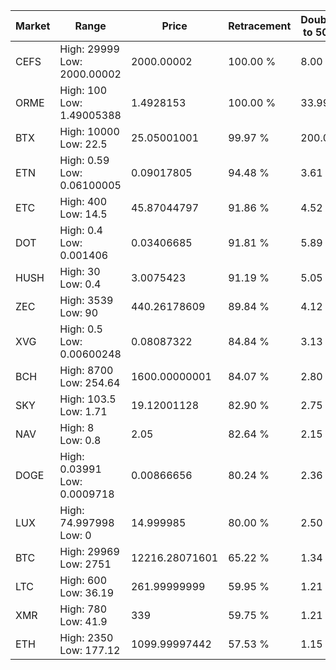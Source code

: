 | Market | Range | Price| Retracement | Doubles to 50% |
| --- | --- | --- | --- | --- |
| CEFS | High: 29999<br />Low: 2000.00002 | 2000.00002 | 100.00 % | 8.00 |
| ORME | High: 100<br />Low: 1.49005388 | 1.4928153 | 100.00 % | 33.99 |
| BTX | High: 10000<br />Low: 22.5 | 25.05001001 | 99.97 % | 200.05 |
| ETN | High: 0.59<br />Low: 0.06100005 | 0.09017805 | 94.48 % | 3.61 |
| ETC | High: 400<br />Low: 14.5 | 45.87044797 | 91.86 % | 4.52 |
| DOT | High: 0.4<br />Low: 0.001406 | 0.03406685 | 91.81 % | 5.89 |
| HUSH | High: 30<br />Low: 0.4 | 3.0075423 | 91.19 % | 5.05 |
| ZEC | High: 3539<br />Low: 90 | 440.26178609 | 89.84 % | 4.12 |
| XVG | High: 0.5<br />Low: 0.00600248 | 0.08087322 | 84.84 % | 3.13 |
| BCH | High: 8700<br />Low: 254.64 | 1600.00000001 | 84.07 % | 2.80 |
| SKY | High: 103.5<br />Low: 1.71 | 19.12001128 | 82.90 % | 2.75 |
| NAV | High: 8<br />Low: 0.8 | 2.05 | 82.64 % | 2.15 |
| DOGE | High: 0.03991<br />Low: 0.0009718 | 0.00866656 | 80.24 % | 2.36 |
| LUX | High: 74.997998<br />Low: 0 | 14.999985 | 80.00 % | 2.50 |
| BTC | High: 29969<br />Low: 2751 | 12216.28071601 | 65.22 % | 1.34 |
| LTC | High: 600<br />Low: 36.19 | 261.99999999 | 59.95 % | 1.21 |
| XMR | High: 780<br />Low: 41.9 | 339 | 59.75 % | 1.21 |
| ETH | High: 2350<br />Low: 177.12 | 1099.99997442 | 57.53 % | 1.15 |

